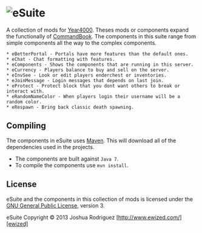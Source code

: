 ![eSuite][logo]
======
A collection of mods for [Year4000]. Theses mods or components expand the functionally of [CommandBook].
The components in this suite range from simple components all the way to the complex components.

    * eBetterPortal - Portals have more features than the default ones.
    * eChat - Chat formatting with features.
    * eComponents - Shows the components that are running in this server.
    * eCurrency - Players balance to buy and sell on the server.
    * eInvSee - Look or edit players enderchest or inventories.
    * eJoinMessage - Login messages that depends on last join.
    * eProtect - Protect block that you dont want others to break or interact with.
    * eRandomNameColor - When players login their username will be a random color.
    * eRespawn - Bring back classic death spawning.

Compiling
------
The components in eSuite uses [Maven]. This will download all of the dependencies used in the projects.

  - The components are built against `Java 7`.
  - To compile the components use `mvn install`.

License
------
eSuite and the components in this collection of mods is licensed under the [GNU General Public License][license], version 3.

eSuite Copyright &copy; 2013 Joshua Rodriguez [http://www.ewized.com/][ewized]

[logo]: https://dl.dropboxusercontent.com/u/13001201/eSuite.png
[license]: https://github.com/ewized/eSuite/blob/master/LICENSE.md
[commandbook]: https://github.com/sk89q/commandbook
[year4000]: http://www.year4000.net/
[ewized]: http://www.ewized.com/
[maven]: http://maven.apache.org
